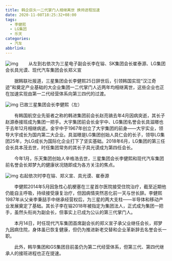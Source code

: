 ```yaml
---
title: 韩企巨头一二代掌门人相继离世 换帅进程加速
date: 2020-11-08T18:25:32+08:00
tags:
  - 李健熙
  - LG集团
  - 乐天
categories:
  - 汽车
abbrlink:
---
```


![img](https://cdn.jsdelivr.net/gh/yakeing/Documentation@main/Hexo/images/f8c2-kcaeqzw9855409.png)
　　从左到右依次为三星电子副会长李在镕、SK集团会长崔泰源、LG集团会长具光谟、现代汽车集团会长郑义宣

　　据韩联社报道，三星集团会长李健熙25日辞世后，引领韩国实现“汉江奇迹”和奠定产业基础的大企业集团一二代掌门人近两年均相继离世，这些企业也正在加速实现由第一二代经营体系向第三四代的过渡。

![img](https://cdn.jsdelivr.net/gh/yakeing/Documentation@main/Hexo/images/4ca9-kcaeqzw9862940.png)
已故三星集团会长李健熙（左）

　　有韩国航空业先驱者之称的韩进集团前会长赵亮镐去年4月因病突逝，其长子赵源泰接班成为集团一把手。大宇集团前会长金宇中、LG集团名誉会长具滋暻也于去年12月相继病逝。金宇中于1967年创立了大宇集团的前身——大宇实业，领导大宇成长为国内第二大企业。具滋暻是LG集团创始人具仁会的长子，领导LG集团25年，为LG成长为国际化企业打下了坚实基础。2018年6月，LG集团的第三任会长具本茂去世，时任集团常务的其长子具光谟成为第四任会长。

　　今年1月，乐天集团创始人辛格浩去世，三星集团会长李健熙和现代汽车集团前名誉会长郑梦九的健康状况随即成为各方关注的焦点。

![img](https://cdn.jsdelivr.net/gh/yakeing/Documentation@main/Hexo/images/b4bd-kcaeqzw9867213.png)
右起依次时李在镕、郑义宣、具光谟、崔泰源

　　李健熙2014年5月因急性心肌梗塞在三星首尔医院接受住院治疗，截至近期他仍能自主呼吸，持续接受康复治疗，但因病情突然恶化前一天与世长辞。李健熙1987年从父亲李秉喆手中继承经营权后，为三星的两大支柱——半导体和移动产业发展奠定了基础。其长子李在镕2018年被指定为集团法人，正式成为集团一把手，虽然头衔尚为副会长，但事实上已成为公认的第三代掌门人。

　　本月14日，时任现代汽车集团首席副会长的郑义宣子承父业继任会长，郑梦九因病住院，身体虽已恢复健康，但仍为推进新老交替和企业革新辞去名誉会长一职。

　　此外，韩华集团和GS集团目前虽仍为第二代经营体系，但第三代、第四代继承人的接班进程也正在提速。